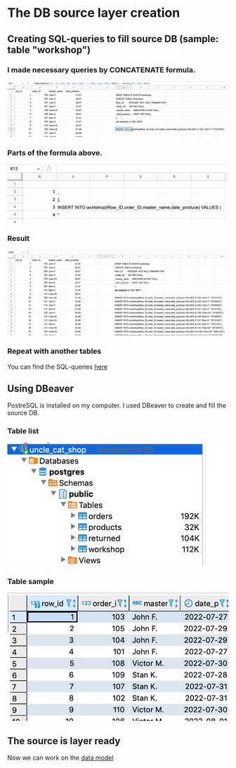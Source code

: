 # The DB source layer creation

## Creating SQL-queries to fill source DB (sample: table "workshop")

### I made necessary queries by CONCATENATE formula.
<p align="center"><img  src="https://github.com/victorjulyin/uncle_cat_shop/blob/main/Source_layer/source%20Postgres/pics/sql_source1.png"></p>

### Parts of the formula above.
<p align="center"><img  src="https://github.com/victorjulyin/uncle_cat_shop/blob/main/Source_layer/source%20Postgres/pics/sql_source2.png"></p>

### Result
<p align="center"><img  src="https://github.com/victorjulyin/uncle_cat_shop/blob/main/Source_layer/source%20Postgres/pics/sql_source3.png"></p>

### Repeat with another tables
You can find the SQL-queries [here](https://github.com/victorjulyin/uncle_cat_shop/tree/main/source/source%20Postgres/sql-queries)


## Using DBeaver
PostreSQL is installed on my computer.
I used DBeaver to create and fill the source DB.

### Table list
<p align="center"><img  src="https://github.com/victorjulyin/uncle_cat_shop/blob/main/Source_layer/source%20Postgres/pics/dbeaver1.png"></p>


### Table sample
<p align="center"><img  src="https://github.com/victorjulyin/uncle_cat_shop/blob/main/Source_layer/source%20Postgres/pics/dbeaver2.png"></p>

## The source is layer ready
Now we can work on the [data model](https://github.com/victorjulyin/uncle_cat_shop/tree/main/Storage_layer)



